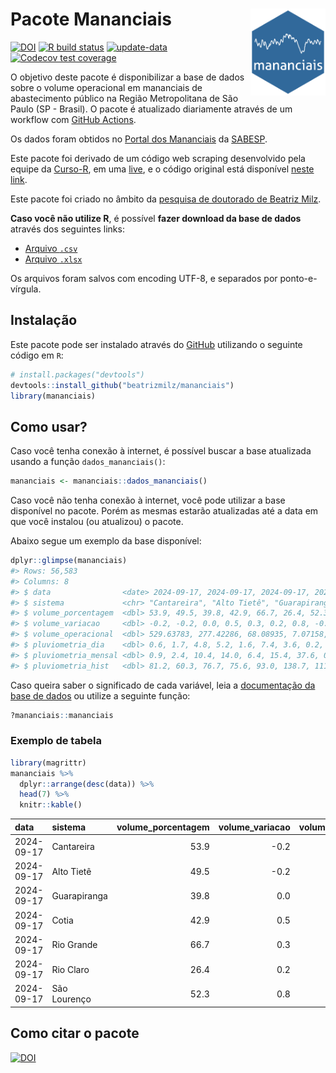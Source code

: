 
<!-- README.md is generated from README.Rmd. Please edit that file -->

# Pacote Mananciais <img src="man/figures/hexlogo.png" align="right" width = "120px"/>

<!-- badges: start -->

[![DOI](https://zenodo.org/badge/DOI/10.5281/zenodo.4733056.svg)](https://doi.org/10.5281/zenodo.4733056)
[![R build
status](https://github.com/beatrizmilz/mananciais/workflows/R-CMD-check/badge.svg)](https://github.com/beatrizmilz/mananciais/actions)
[![update-data](https://github.com/beatrizmilz/mananciais/actions/workflows/2-update_data.yaml/badge.svg)](https://github.com/beatrizmilz/mananciais/actions/workflows/2-update_data.yaml)
[![Codecov test
coverage](https://codecov.io/gh/beatrizmilz/mananciais/branch/master/graph/badge.svg)](https://codecov.io/gh/beatrizmilz/mananciais?branch=master)
<!-- badges: end -->

O objetivo deste pacote é disponibilizar a base de dados sobre o volume
operacional em mananciais de abastecimento público na Região
Metropolitana de São Paulo (SP - Brasil). O pacote é atualizado
diariamente através de um workflow com [GitHub
Actions](https://github.com/beatrizmilz/mananciais/actions).

Os dados foram obtidos no [Portal dos
Mananciais](http://mananciais.sabesp.com.br/Situacao) da
[SABESP](http://site.sabesp.com.br/site/Default.aspx).

Este pacote foi derivado de um código web scraping desenvolvido pela
equipe da [Curso-R](https://www.curso-r.com/), em uma
[live](https://youtu.be/jvZIxrMmOcQ), e o código original está
disponível [neste
link](https://github.com/curso-r/lives/blob/master/drafts/20200730_scraper_sabesp.R).

Este pacote foi criado no âmbito da [pesquisa de doutorado de Beatriz
Milz](https://beatrizmilz.github.io/tese/).

**Caso você não utilize R**, é possível **fazer download da base de
dados** através dos seguintes links:

- [Arquivo
  `.csv`](https://github.com/beatrizmilz/mananciais/raw/master/inst/extdata/mananciais.csv)
- [Arquivo
  `.xlsx`](https://github.com/beatrizmilz/mananciais/blob/master/inst/extdata/mananciais.xlsx?raw=true)

Os arquivos foram salvos com encoding UTF-8, e separados por
ponto-e-vírgula.

## Instalação

Este pacote pode ser instalado através do [GitHub](https://github.com/)
utilizando o seguinte código em `R`:

``` r
# install.packages("devtools")
devtools::install_github("beatrizmilz/mananciais")
library(mananciais)
```

## Como usar?

Caso você tenha conexão à internet, é possível buscar a base atualizada
usando a função `dados_mananciais()`:

``` r
mananciais <- mananciais::dados_mananciais() 
```

Caso você não tenha conexão à internet, você pode utilizar a base
disponível no pacote. Porém as mesmas estarão atualizadas até a data em
que você instalou (ou atualizou) o pacote.

Abaixo segue um exemplo da base disponível:

``` r
dplyr::glimpse(mananciais)
#> Rows: 56,583
#> Columns: 8
#> $ data                <date> 2024-09-17, 2024-09-17, 2024-09-17, 2024-09-17, 2…
#> $ sistema             <chr> "Cantareira", "Alto Tietê", "Guarapiranga", "Cotia…
#> $ volume_porcentagem  <dbl> 53.9, 49.5, 39.8, 42.9, 66.7, 26.4, 52.3, 54.1, 49…
#> $ volume_variacao     <dbl> -0.2, -0.2, 0.0, 0.5, 0.3, 0.2, 0.8, -0.2, -0.2, 0…
#> $ volume_operacional  <dbl> 529.63783, 277.42286, 68.08935, 7.07158, 74.79451,…
#> $ pluviometria_dia    <dbl> 0.6, 1.7, 4.8, 5.2, 1.6, 7.4, 3.6, 0.2, 0.2, 5.6, …
#> $ pluviometria_mensal <dbl> 0.9, 2.4, 10.4, 14.0, 6.4, 15.4, 37.6, 0.3, 0.7, 5…
#> $ pluviometria_hist   <dbl> 81.2, 60.3, 76.7, 75.6, 93.0, 138.7, 111.7, 81.2, …
```

Caso queira saber o significado de cada variável, leia a [documentação
da base de
dados](https://beatrizmilz.github.io/mananciais/reference/mananciais.html)
ou utilize a seguinte função:

``` r
?mananciais::mananciais
```

### Exemplo de tabela

``` r
library(magrittr)
mananciais %>% 
  dplyr::arrange(desc(data)) %>% 
  head(7) %>%
  knitr::kable()
```

| data       | sistema      | volume_porcentagem | volume_variacao | volume_operacional | pluviometria_dia | pluviometria_mensal | pluviometria_hist |
|:-----------|:-------------|-------------------:|----------------:|-------------------:|-----------------:|--------------------:|------------------:|
| 2024-09-17 | Cantareira   |               53.9 |            -0.2 |          529.63783 |              0.6 |                 0.9 |              81.2 |
| 2024-09-17 | Alto Tietê   |               49.5 |            -0.2 |          277.42286 |              1.7 |                 2.4 |              60.3 |
| 2024-09-17 | Guarapiranga |               39.8 |             0.0 |           68.08935 |              4.8 |                10.4 |              76.7 |
| 2024-09-17 | Cotia        |               42.9 |             0.5 |            7.07158 |              5.2 |                14.0 |              75.6 |
| 2024-09-17 | Rio Grande   |               66.7 |             0.3 |           74.79451 |              1.6 |                 6.4 |              93.0 |
| 2024-09-17 | Rio Claro    |               26.4 |             0.2 |            3.61177 |              7.4 |                15.4 |             138.7 |
| 2024-09-17 | São Lourenço |               52.3 |             0.8 |           46.42203 |              3.6 |                37.6 |             111.7 |

## Como citar o pacote

[![DOI](https://zenodo.org/badge/DOI/10.5281/zenodo.4733056.svg)](https://doi.org/10.5281/zenodo.4733056)
